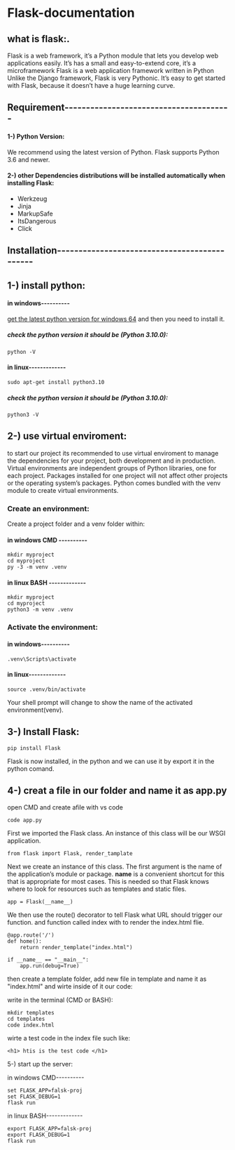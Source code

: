 # Flask-documentation
## what is flask:.
Flask is a web framework, it’s a Python module that lets you develop web applications easily. 
It’s has a small and easy-to-extend core, it’s a microframework 
Flask is a web application framework written in Python
Unlike the Django framework, Flask is very Pythonic. It’s easy to get started with Flask,
because it doesn’t have a huge learning curve.


## Requirement---------------------------------------
#### 1-) Python Version:

We recommend using the latest version of Python. Flask supports Python 3.6 and newer.

#### 2-) other Dependencies distributions will be installed automatically when installing Flask:

- Werkzeug 
- Jinja 
- MarkupSafe 
- ItsDangerous
- Click
	
## Installation---------------------------------------------

## 1-) install python:

#### in windows----------

[get the latest python version for windows 64](https://www.python.org/ftp/python/3.10.0/python-3.10.0-amd64.exe)
and then you need to install it.

##### check the python version it should be (Python 3.10.0):

	python -V

#### in linux-------------

	sudo apt-get install python3.10

##### check the python version it should be (Python 3.10.0):

	python3 -V
	
## 2-) use virtual enviroment:

to start our project its recommended to use virtual enviroment to manage the dependencies for your project, both development and in production.
Virtual environments are independent groups of Python libraries, one for each project.
Packages installed for one project will not affect other projects or the operating system’s packages.
Python comes bundled with the venv module to create virtual environments.
	
### Create an environment:

Create a project folder and a venv folder within:
	
#### in windows CMD ----------

	mkdir myproject
	cd myproject
	py -3 -m venv .venv
		
#### in linux BASH -------------

	mkdir myproject
	cd myproject
	python3 -m venv .venv
		
### Activate the environment:

#### in windows----------

	.venv\Scripts\activate
		
#### in linux-------------

	source .venv/bin/activate
		
Your shell prompt will change to show the name of the activated environment(venv).

## 3-) Install Flask:

	pip install Flask
	
  Flask is now installed, in the python and we can use it by export it in the python comand.
	
## 4-) creat a file in our folder and name it as app.py

open CMD and create afile with vs code 

	code app.py

First we imported the Flask class. An instance of this class will be our WSGI application.

	from flask import Flask, render_tamplate

Next we create an instance of this class. The first argument is the name of the application’s module or package.
__name__ is a convenient shortcut for this that is appropriate for most cases.
This is needed so that Flask knows where to look for resources such as templates and static files.

	app = Flask(__name__)
	
We then use the route() decorator to tell Flask what URL should trigger our function.
and function called index with to render the index.html flie.

	@app.route('/')
	def home():
	    return render_template("index.html")

	if __name__ == "__main__":
	    app.run(debug=True)

	
then create a template folder, add new file in template and name it as "index.html" and wirte inside of it our code: 

write in the terminal (CMD or BASH):

	mkdir templates
	cd templates
	code index.html 

wirte a test code in the index file such like:
	
	<h1> htis is the test code </h1>

5-) start up the server:

in windows CMD----------

	set FLASK_APP=falsk-proj
	set FLASK_DEBUG=1
	flask run

in linux BASH-------------

	export FLASK_APP=falsk-proj
	export FLASK_DEBUG=1
	flask run


